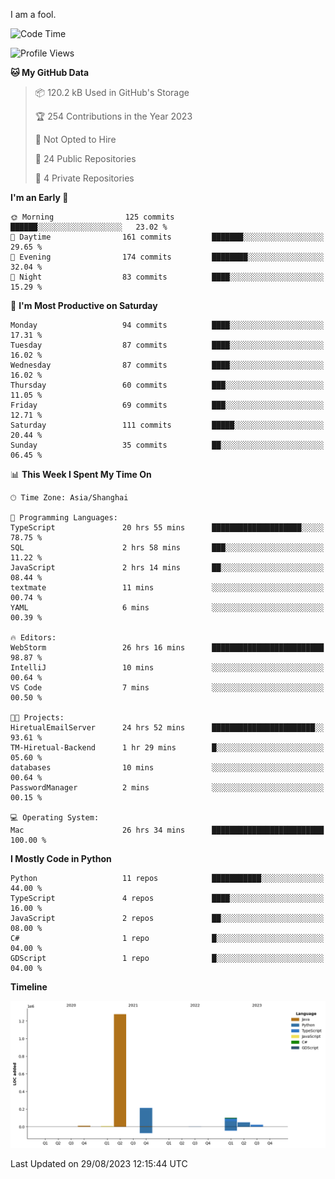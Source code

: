 I am a fool.

<!--START_SECTION:waka-->
![Code Time](http://img.shields.io/badge/Code%20Time-658%20hrs%2026%20mins-blue)

![Profile Views](http://img.shields.io/badge/Profile%20Views-0-blue)

**🐱 My GitHub Data** 

> 📦 120.2 kB Used in GitHub's Storage 
 > 
> 🏆 254 Contributions in the Year 2023
 > 
> 🚫 Not Opted to Hire
 > 
> 📜 24 Public Repositories 
 > 
> 🔑 4 Private Repositories 
 > 
**I'm an Early 🐤** 

```text
🌞 Morning                125 commits         ██████░░░░░░░░░░░░░░░░░░░   23.02 % 
🌆 Daytime                161 commits         ███████░░░░░░░░░░░░░░░░░░   29.65 % 
🌃 Evening                174 commits         ████████░░░░░░░░░░░░░░░░░   32.04 % 
🌙 Night                  83 commits          ████░░░░░░░░░░░░░░░░░░░░░   15.29 % 
```
📅 **I'm Most Productive on Saturday** 

```text
Monday                   94 commits          ████░░░░░░░░░░░░░░░░░░░░░   17.31 % 
Tuesday                  87 commits          ████░░░░░░░░░░░░░░░░░░░░░   16.02 % 
Wednesday                87 commits          ████░░░░░░░░░░░░░░░░░░░░░   16.02 % 
Thursday                 60 commits          ███░░░░░░░░░░░░░░░░░░░░░░   11.05 % 
Friday                   69 commits          ███░░░░░░░░░░░░░░░░░░░░░░   12.71 % 
Saturday                 111 commits         █████░░░░░░░░░░░░░░░░░░░░   20.44 % 
Sunday                   35 commits          ██░░░░░░░░░░░░░░░░░░░░░░░   06.45 % 
```


📊 **This Week I Spent My Time On** 

```text
🕑︎ Time Zone: Asia/Shanghai

💬 Programming Languages: 
TypeScript               20 hrs 55 mins      ████████████████████░░░░░   78.75 % 
SQL                      2 hrs 58 mins       ███░░░░░░░░░░░░░░░░░░░░░░   11.22 % 
JavaScript               2 hrs 14 mins       ██░░░░░░░░░░░░░░░░░░░░░░░   08.44 % 
textmate                 11 mins             ░░░░░░░░░░░░░░░░░░░░░░░░░   00.74 % 
YAML                     6 mins              ░░░░░░░░░░░░░░░░░░░░░░░░░   00.39 % 

🔥 Editors: 
WebStorm                 26 hrs 16 mins      █████████████████████████   98.87 % 
IntelliJ                 10 mins             ░░░░░░░░░░░░░░░░░░░░░░░░░   00.64 % 
VS Code                  7 mins              ░░░░░░░░░░░░░░░░░░░░░░░░░   00.50 % 

🐱‍💻 Projects: 
HiretualEmailServer      24 hrs 52 mins      ███████████████████████░░   93.61 % 
TM-Hiretual-Backend      1 hr 29 mins        █░░░░░░░░░░░░░░░░░░░░░░░░   05.60 % 
databases                10 mins             ░░░░░░░░░░░░░░░░░░░░░░░░░   00.64 % 
PasswordManager          2 mins              ░░░░░░░░░░░░░░░░░░░░░░░░░   00.15 % 

💻 Operating System: 
Mac                      26 hrs 34 mins      █████████████████████████   100.00 % 
```

**I Mostly Code in Python** 

```text
Python                   11 repos            ███████████░░░░░░░░░░░░░░   44.00 % 
TypeScript               4 repos             ████░░░░░░░░░░░░░░░░░░░░░   16.00 % 
JavaScript               2 repos             ██░░░░░░░░░░░░░░░░░░░░░░░   08.00 % 
C#                       1 repo              █░░░░░░░░░░░░░░░░░░░░░░░░   04.00 % 
GDScript                 1 repo              █░░░░░░░░░░░░░░░░░░░░░░░░   04.00 % 
```



**Timeline**

![Lines of Code chart](https://raw.githubusercontent.com/VeejaLiu/VeejaLiu/master/assets/bar_graph.png)


 Last Updated on 29/08/2023 12:15:44 UTC
<!--END_SECTION:waka-->

